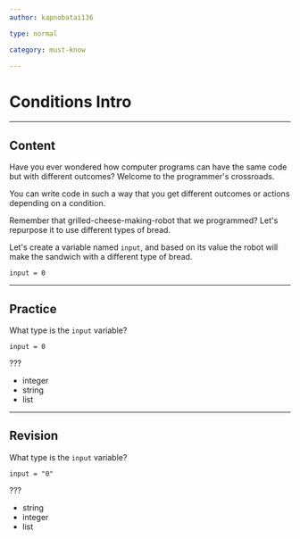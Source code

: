 ```yaml
---
author: kapnobatai136

type: normal

category: must-know

---
```


# Conditions Intro

---
## Content

Have you ever wondered how computer programs can have the same code but with different outcomes? Welcome to the programmer's crossroads.

You can write code in such a way that you get different outcomes or actions depending on a condition.

Remember that grilled-cheese-making-robot that we programmed? Let's repurpose it to use different types of bread.

Let's create a variable named `input`, and based on its value the robot will make the sandwich with a different type of bread.

```plain-text
input = 0
```

---
## Practice

What type is the `input` variable?

```plain-text
input = 0
```

???

- integer
- string
- list

---
## Revision

What type is the `input` variable?

```plain-text
input = "0"
```

???

- string
- integer
- list